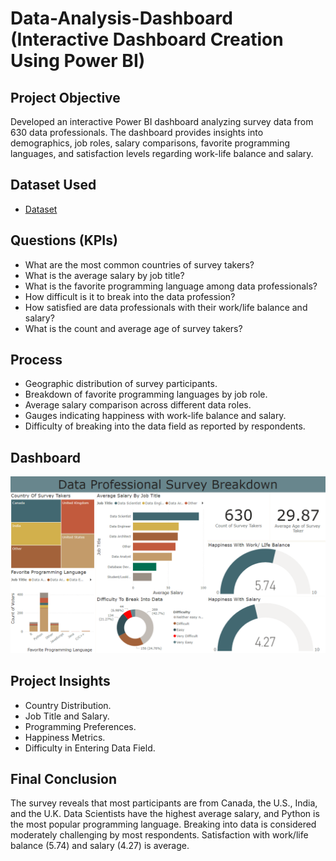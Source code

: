 # Data-Analysis-Dashboard (Interactive Dashboard Creation Using Power BI)
## Project Objective
Developed an interactive Power BI dashboard analyzing survey data from 630 data professionals. The dashboard provides insights into demographics, job roles, salary comparisons, favorite programming languages, and satisfaction levels regarding work-life balance and salary.

## Dataset Used
- <a href="https://github.com/Muhammad-Allaithi/Data-Analysis-Dashboard-Power-BI/blob/main/Full%20Project%20In%20Power%20BI.pbix">Dataset</a>

## Questions (KPIs)
- What are the most common countries of survey takers?
- What is the average salary by job title?
- What is the favorite programming language among data professionals?
- How difficult is it to break into the data profession?
- How satisfied are data professionals with their work/life balance and salary?
- What is the count and average age of survey takers?

## Process
- Geographic distribution of survey participants.
- Breakdown of favorite programming languages by job role.
- Average salary comparison across different data roles.
- Gauges indicating happiness with work-life balance and salary.
- Difficulty of breaking into the data field as reported by respondents.

## Dashboard
![Screenshot 2024-09-30 173409](https://github.com/Muhammad-Allaithi/Data-Analysis-Dashboard-Power-BI/blob/main/Screenshot%202024-09-30%20173409.png)

## Project Insights
- Country Distribution.
- Job Title and Salary.
- Programming Preferences.
- Happiness Metrics.
- Difficulty in Entering Data Field.

## Final Conclusion
The survey reveals that most participants are from Canada, the U.S., India, and the U.K. Data Scientists have the highest average salary, and Python is the most popular programming language. Breaking into data is considered moderately challenging by most respondents. Satisfaction with work/life balance (5.74) and salary (4.27) is average.
